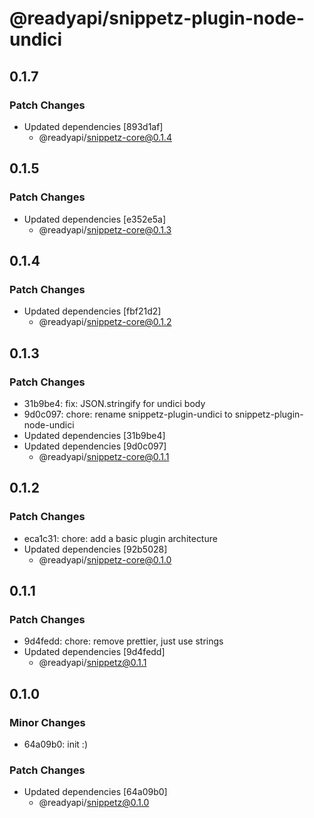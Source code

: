 # @readyapi/snippetz-plugin-node-undici

## 0.1.7

### Patch Changes

- Updated dependencies [893d1af]
  - @readyapi/snippetz-core@0.1.4

## 0.1.5

### Patch Changes

- Updated dependencies [e352e5a]
  - @readyapi/snippetz-core@0.1.3

## 0.1.4

### Patch Changes

- Updated dependencies [fbf21d2]
  - @readyapi/snippetz-core@0.1.2

## 0.1.3

### Patch Changes

- 31b9be4: fix: JSON.stringify for undici body
- 9d0c097: chore: rename snippetz-plugin-undici to snippetz-plugin-node-undici
- Updated dependencies [31b9be4]
- Updated dependencies [9d0c097]
  - @readyapi/snippetz-core@0.1.1

## 0.1.2

### Patch Changes

- eca1c31: chore: add a basic plugin architecture
- Updated dependencies [92b5028]
  - @readyapi/snippetz-core@0.1.0

## 0.1.1

### Patch Changes

- 9d4fedd: chore: remove prettier, just use strings
- Updated dependencies [9d4fedd]
  - @readyapi/snippetz@0.1.1

## 0.1.0

### Minor Changes

- 64a09b0: init :)

### Patch Changes

- Updated dependencies [64a09b0]
  - @readyapi/snippetz@0.1.0
